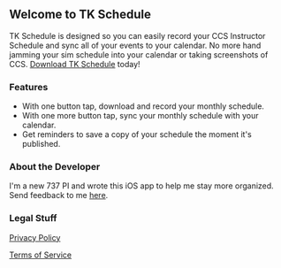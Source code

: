 ## Welcome to TK Schedule

TK Schedule is designed so you can easily record your CCS Instructor Schedule and sync all of your events to your calendar. No more hand jamming your sim schedule into your calendar or taking screenshots of CCS. [Download TK Schedule](https://apps.apple.com/us/app/atlas-winds/id1642436074) today!

### Features
- With one button tap, download and record your monthly schedule.
- With one more button tap, sync your monthly schedule with your calendar.
- Get reminders to save a copy of your schedule the moment it's published.

### About the Developer

I'm a new 737 PI and wrote this iOS app to help me stay more organized. Send feedback to me [here](mailto:brenner.scott.980@icloud.com).

### Legal Stuff

[Privacy Policy](https://s-brenner.github.io/tk-schedule/privacy)

[Terms of Service](https://s-brenner.github.io/tk-schedule/terms)
